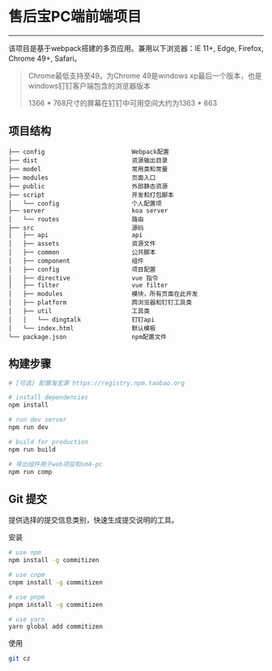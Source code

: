 # 售后宝PC端前端项目
---
该项目是基于webpack搭建的多页应用。兼用以下浏览器：IE 11+, Edge, Firefox, Chrome 49+, Safari。

> Chrome最低支持至49。为Chrome 49是windows xp最后一个版本，也是windows钉钉客户端包含的浏览器版本 
> 
> 1366 * 768尺寸的屏幕在钉钉中可用空间大约为1363 * 663

## 项目结构
```
├── config                        Webpack配置
├── dist                          资源输出目录
├── model                         常用类和常量
├── modules                       页面入口
├── public                        外部静态资源
├── script                        开发和打包脚本      
│   └── config                    个人配置项
├── server                        koa server      
│   └── routes                    路由
├── src                           源码
│   ├── api                       api
│   ├── assets                    资源文件
│   ├── common                    公共脚本
│   ├── component                 组件
│   ├── config                    项目配置
│   ├── directive                 vue 指令
│   ├── filter                    vue filter
│   ├── modules                   模块，所有页面在此开发
│   ├── platform                  跨浏览器和钉钉工具类
│   ├── util                      工具类
│   │   └── dingtalk              钉钉api
│   └── index.html                默认模板
└── package.json                  npm配置文件 
```

## 构建步骤
``` bash
# [可选] 配置淘宝源 https://registry.npm.taobao.org

# install dependencies
npm install 

# run dev server
npm run dev

# build for production 
npm run build 

# 导出组件用于web项目和sm4-pc
npm run comp
```

## Git 提交
提供选择的提交信息类别，快速生成提交说明的工具。

安装
``` bash
# use npm
npm install -g commitizen

# use cnpm
cnpm install -g commitizen

# use pnpm
pnpm install -g commitizen

# use yarn
yarn global add commitizen
```

使用
``` bash
git cz
```
